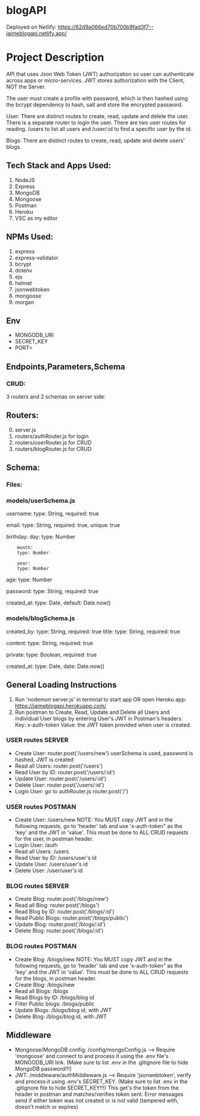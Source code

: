 # blogAPI

Deployed on Netlify:
https://62d9a066ed70b700b9fad3f7--jaimeblogapi.netlify.app/

# Project Description

API that uses Json Web Token (JWT) authorization so user can authenticate across apps or micro-services. JWT stores authorization with the Client, NOT the Server.

The user must create a profile with password, which is then hashed using the bcrypt dependency to hash, salt and store the encrypted password.

User:
There are distinct routes to create, read, update and delete the user. There is a separate router to login the user. There are two user routes for reading. /users to list all users and /user/:id to find a specific user by the id.

Blogs:
There are distinct routes to create, read, update and delete users' blogs.

## Tech Stack and Apps Used:

1. NodeJS
2. Express
3. MongoDB
4. Mongoose
5. Postman
7. Heroku
8. VSC as my editor

## NPMs Used:

1. express
2. express-validator
3. bcrypt
4. dotenv
5. ejs
6. helmet
7. jsonwebtoken
8. mongoose
9. morgan

## Env

- MONGODB_URI
- SECRET_KEY
- PORT=

## Endpoints,Parameters,Schema

### CRUD:

3 routers and 2 schemas on server side:

## Routers:

0. server.js
1. routers/authRouter.js for login
2. routers/userRouter.js for CRUD
3. routers/blogRouter.js for CRUD

## Schema:

### Files:

### models/userSchema.js

username:
type: String,
required: true

email:
type: String,
required: true,
unique: true

birthday:
day:
type: Number

        month:
        type: Number

        year:
        type: Number


age:
type: Number

password:
type: String,
required: true

created_at:
type: Date,
default: Date.now()

### models/blogSchema.js

created_by:
type: String,
required: true
title:
type: String,
required: true

content:
type: String,
required: true

private:
type: Boolean,
required: true

created_at:
type: Date,
date: Date.now()

## General Loading Instructions

1. Run 'nodemon server.js' in terminal to start app OR open Heroku app: https://jaimeblogapi.herokuapp.com/
2. Run postman to Create, Read, Update and Delete all Users and individual User blogs by entering User's JWT in Postman's headers. Key: x-auth-token Value: the JWT token provided when user is created.

### USER routes SERVER

- Create User: router.post('/users/new') userSchema is used, password is hashed, JWT is created
- Read all Users: router.post('/users')
- Read User by ID: router.post('/users/:id')
- Update User: router.post('/users/:id')
- Delete User: router.post('/users/:id')
- Login User: go to authRouter.js router.post('/')

### USER routes POSTMAN

- Create User: /users/new
  NOTE: You MUST copy JWT and in the following requests, go to 'header' tab and use 'x-auth-token" as the 'key' and the JWT in 'value'. This must be done to ALL CRUD requests for the user, in postman header.
- Login User: /auth
- Read all Users: /users
- Read User by ID: /users/user's id
- Update User: /users/user's id
- Delete User: /user/user's id

### BLOG routes SERVER

- Create Blog: router.post('/blogs/new')
- Read all Blog: router.post('/blogs')
- Read Blog by ID: router.post('/blogs/:id')
- Read Public Blogs: router.post('/blogs/public')
- Update Blog: router.post('/blogs/:id')
- Delete Blog: router.post('/blogs/:id')

### BLOG routes POSTMAN

- Create Blog: /blogs/new
  NOTE: You MUST copy JWT and in the following requests, go to 'header' tab and use 'x-auth-token" as the 'key' and the JWT in 'value'. This must be done to ALL CRUD requests for the blogs, in postman header.
- Create Blog: /blogs/new
- Read all Blogs: /blogs
- Read Blogs by ID: /blogs/blog id
- Filter Public blogs: /blogs/public
- Update Blogs: /blogs/blog id, with JWT
- Delete Blog: /blogs/blog id, with JWT

## Middleware

- Mongoose/MongoDB config: /config/mongoConfig.js --> Require 'mongoose' and connect to and process it using the .env file's MONGODB_URI link.
  (Make sure to list .env in the .gitignore file to hide MongoDB password!!!)
- JWT: /middleware/authMiddleware.js --> Require 'jsonwebtoken', verify and process it using .env's SECRET_KEY.
  (Make sure to list .env in the .gitignore file to hide SECRET_KEY!!!)
  This get's the token from the header in postman and matches/verifies token sent. Error messages send if either token was not created or is not valid (tampered with, doesn't match or expires)
